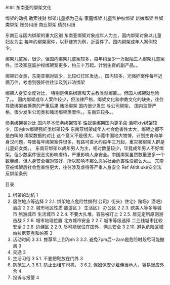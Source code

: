 Atitit 东南亚的绑架文化


绑架的动机
勒索钱财
绑架儿童据为己有
家庭绑架 儿童监护权绑架
新娘绑架 性奴类绑架
账务纠纷 商业绑架 债务纠纷

东南亚与国内绑架的重大区别
东南亚绑架对象成年人为主，国内绑架对象以儿童妇女为主
每年约绑架案件，以菲律宾为例，近百件了。国内绑架成年人案例较少。

绑架儿童案，很少。但国内绑架儿童案较多，每年约至少一万起陌生人绑架儿童案件。涉及家庭监护权绑架案更多，约三十万起。计划生育的副产品。。

绑架妇女类，东南亚相对较少，比较红灯区发达。。国内较多，光强奸案件每年近俩万件，考虑到强奸往往涉及到非法绑架

绑架人身安全度对比， 
特别是佛系绑匪和天主教类型绑匪。。但国人绑架就危险了。。
国内绑架成年人案件较少，但法律严格，绑架文化和宗教文化的缺失，往往导致绑架者撕票的严重后果
赌场绑架 国内很少发生
与公司绑架，
国内监管严格，很少发生公司类和赌场绑架类案件。。东南亚较多。。

债务绑架类对比 国内基本债务绑架较多
性奴类绑架国内更多些
酒吧ktv绑架较少，国内ktv绑架强奸类绑架较多
东南亚绑架成年人社会危害性太大，绑架之都不是白叫的
绑架数据的对比
这个意义不是很大，毕竟中国地大物博，计划生育和单身汉问题，导致每年绑架案件很多，有路可查大约每年三万起，重灾被绑架人群是儿童妇女类。。
东南亚绑架以成年男人为主，相对数量较少，毕竟成年男人不好绑架。但少数案件很恶劣影响虐待，严重影响人身安全。中国绑架虽然数量更多一个数量级，但人身安全相对较好，所以影响不那么恶劣社会危害性没那么大。。
东南亚被绑架后社会危害性更大，往往涉及虐待等严重人身安全
Ref
Atitit uke安全法反绑架条例


目录
1. 绑架的动机	1
2. 居住地点等选择	2
2.1. 绑架地点危险性排列 公司》街头》住宅》赌场》酒吧》酒店	2
2.2. 城市地区性质   旅游区 》 生活区》 办公区	2
2.3. 欧美人等多等城市 旅游城市 生活城市	2
2.4. 不要大扎堆，容易被盯上	2
2.5. 居无定所原则游击战	2
2.6. 城市地理位置 北方城市安全	2
2.7. 城市等级选择 二三线城市比较安全	2
2.8. 边疆区	2
2.9. 尽可能居住在国外，俩头安全	3
2.10. 避免危险区域  帕拉尼亚克和帕赛	3
3. 活动时间	3
3.1. 推荐早上到7pm	3
3.2. 避免7pm后--2am是危险时段尽可能撤离	3
4. 交通	3
5. 生活习俗	3
5.1. 不要把鞋放在门外	3
6. 防范生人	3
6.1. 防止出租车司机，	3
6.2. 保姆保安少雇佣当地人，容易里应外合	4
7. 投诉与报警	4

